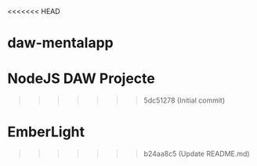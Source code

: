 <<<<<<< HEAD
# daw-mentalapp
# NodeJS DAW Projecte
>>>>>>> 5dc51278 (Initial commit)
# EmberLight
>>>>>>> b24aa8c5 (Update README.md)
